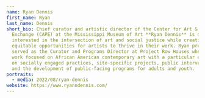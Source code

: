 ```yaml
---
name: Ryan Dennis
first_name: Ryan
last_name: Dennis
short_bio: Chief curator and artistic director of the Center for Art & Public
  Exchange (CAPE) at the Mississippi Museum of Art **Ryan Dennis** is deeply
  interested in the intersection of art and social justice while creating
  equitable opportunities for artists to thrive in their work. Ryan previously
  served as the Curator and Programs Director at Project Row Houses where her
  work focused on African American contemporary art with a particular emphasis
  on socially engaged practices, site-specific projects, public interventions
  and the development of public-facing programs for adults and youth.
portraits:
  - media: 2022/08/ryan-dennis
website: https://www.ryanndennis.com/
---
```

